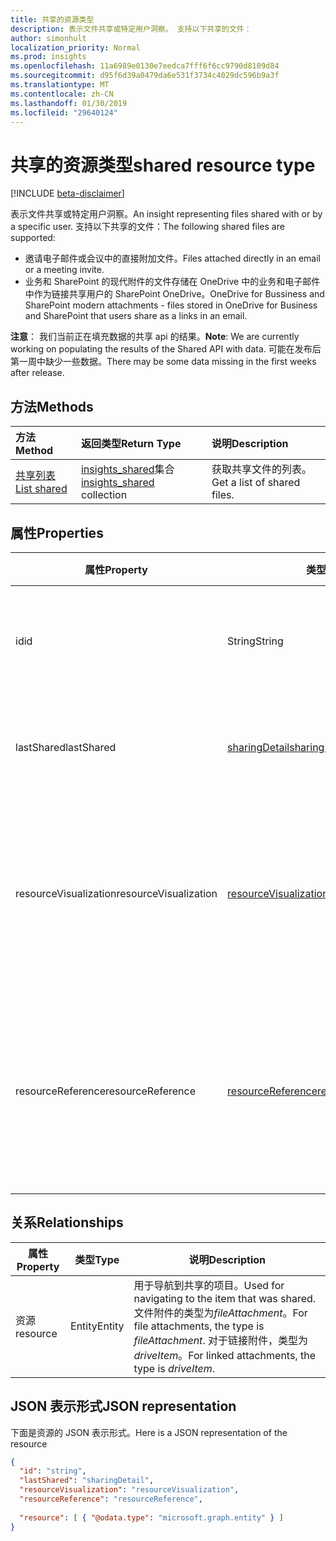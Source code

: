 ```yaml
---
title: 共享的资源类型
description: 表示文件共享或特定用户洞察。 支持以下共享的文件：
author: simonhult
localization_priority: Normal
ms.prod: insights
ms.openlocfilehash: 11a6989e0130e7eedca7fff6f6cc9790d8109d84
ms.sourcegitcommit: d95f6d39a0479da6e531f3734c4029dc596b9a3f
ms.translationtype: MT
ms.contentlocale: zh-CN
ms.lasthandoff: 01/30/2019
ms.locfileid: "29640124"
---
```

# <a name="shared-resource-type"></a><span data-ttu-id="da210-104">共享的资源类型</span><span class="sxs-lookup"><span data-stu-id="da210-104">shared resource type</span></span>

[!INCLUDE [beta-disclaimer](../../includes/beta-disclaimer.md)]

<span data-ttu-id="da210-105">表示文件共享或特定用户洞察。</span><span class="sxs-lookup"><span data-stu-id="da210-105">An insight representing files shared with or by a specific user.</span></span> <span data-ttu-id="da210-106">支持以下共享的文件：</span><span class="sxs-lookup"><span data-stu-id="da210-106">The following shared files are supported:</span></span>

- <span data-ttu-id="da210-107">邀请电子邮件或会议中的直接附加文件。</span><span class="sxs-lookup"><span data-stu-id="da210-107">Files attached directly in an email or a meeting invite.</span></span>
- <span data-ttu-id="da210-108">业务和 SharePoint 的现代附件的文件存储在 OneDrive 中的业务和电子邮件中作为链接共享用户的 SharePoint OneDrive。</span><span class="sxs-lookup"><span data-stu-id="da210-108">OneDrive for Bussiness and SharePoint modern attachments - files stored in OneDrive for Business and SharePoint that users share as a links in an email.</span></span>

<span data-ttu-id="da210-109">**注意**： 我们当前正在填充数据的共享 api 的结果。</span><span class="sxs-lookup"><span data-stu-id="da210-109">**Note**: We are currently working on populating the results of the Shared API with data.</span></span> <span data-ttu-id="da210-110">可能在发布后第一周中缺少一些数据。</span><span class="sxs-lookup"><span data-stu-id="da210-110">There may be some data missing in the first weeks after release.</span></span>

## <a name="methods"></a><span data-ttu-id="da210-111">方法</span><span class="sxs-lookup"><span data-stu-id="da210-111">Methods</span></span>

| <span data-ttu-id="da210-112">方法</span><span class="sxs-lookup"><span data-stu-id="da210-112">Method</span></span>       | <span data-ttu-id="da210-113">返回类型</span><span class="sxs-lookup"><span data-stu-id="da210-113">Return Type</span></span>  |<span data-ttu-id="da210-114">说明</span><span class="sxs-lookup"><span data-stu-id="da210-114">Description</span></span>|
|:---------------|:--------|:----------|
|[<span data-ttu-id="da210-115">共享列表</span><span class="sxs-lookup"><span data-stu-id="da210-115">List shared</span></span>](../api/insights-list-shared.md) |<span data-ttu-id="da210-116">[insights_shared](insights-shared.md)集合</span><span class="sxs-lookup"><span data-stu-id="da210-116">[insights_shared](insights-shared.md) collection</span></span>| <span data-ttu-id="da210-117">获取共享文件的列表。</span><span class="sxs-lookup"><span data-stu-id="da210-117">Get a list of shared files.</span></span>|

## <a name="properties"></a><span data-ttu-id="da210-118">属性</span><span class="sxs-lookup"><span data-stu-id="da210-118">Properties</span></span>

| <span data-ttu-id="da210-119">属性</span><span class="sxs-lookup"><span data-stu-id="da210-119">Property</span></span>              | <span data-ttu-id="da210-120">类型</span><span class="sxs-lookup"><span data-stu-id="da210-120">Type</span></span>                      | <span data-ttu-id="da210-121">说明</span><span class="sxs-lookup"><span data-stu-id="da210-121">Description</span></span>  |
| -------------         |---------------            | -------------|
| <span data-ttu-id="da210-122">id</span><span class="sxs-lookup"><span data-stu-id="da210-122">id</span></span>                    | <span data-ttu-id="da210-123">String</span><span class="sxs-lookup"><span data-stu-id="da210-123">String</span></span>                    | <span data-ttu-id="da210-124">关系的唯一标识符。</span><span class="sxs-lookup"><span data-stu-id="da210-124">Unique identifier of the relationship.</span></span> <span data-ttu-id="da210-125">只读。</span><span class="sxs-lookup"><span data-stu-id="da210-125">Read only.</span></span>        |
| <span data-ttu-id="da210-126">lastShared</span><span class="sxs-lookup"><span data-stu-id="da210-126">lastShared</span></span>            | [<span data-ttu-id="da210-127">sharingDetail</span><span class="sxs-lookup"><span data-stu-id="da210-127">sharingDetail</span></span>](insights-sharingdetail.md)                | <span data-ttu-id="da210-128">有关共享项目的详细信息。</span><span class="sxs-lookup"><span data-stu-id="da210-128">Details about the shared item.</span></span> <span data-ttu-id="da210-129">只读。</span><span class="sxs-lookup"><span data-stu-id="da210-129">Read only.</span></span>        |
| <span data-ttu-id="da210-130">resourceVisualization</span><span class="sxs-lookup"><span data-stu-id="da210-130">resourceVisualization</span></span> | [<span data-ttu-id="da210-131">resourceVisualization</span><span class="sxs-lookup"><span data-stu-id="da210-131">resourceVisualization</span></span>](insights-resourcevisualization.md)                | <span data-ttu-id="da210-132">您可以使用可视化中您的体验的文档的属性。</span><span class="sxs-lookup"><span data-stu-id="da210-132">Properties that you can use to visualize the document in your experience.</span></span> <span data-ttu-id="da210-133">只读</span><span class="sxs-lookup"><span data-stu-id="da210-133">Read-only</span></span>      |
| <span data-ttu-id="da210-134">resourceReference</span><span class="sxs-lookup"><span data-stu-id="da210-134">resourceReference</span></span>     | [<span data-ttu-id="da210-135">resourceReference</span><span class="sxs-lookup"><span data-stu-id="da210-135">resourceReference</span></span>](insights-resourcereference.md)                      | <span data-ttu-id="da210-136">引用的共享文档，如 url 和类型的文档属性。</span><span class="sxs-lookup"><span data-stu-id="da210-136">Reference properties of the shared document, such as the url and type of the document.</span></span> <span data-ttu-id="da210-137">只读</span><span class="sxs-lookup"><span data-stu-id="da210-137">Read-only</span></span>       |

## <a name="relationships"></a><span data-ttu-id="da210-138">关系</span><span class="sxs-lookup"><span data-stu-id="da210-138">Relationships</span></span>

| <span data-ttu-id="da210-139">属性</span><span class="sxs-lookup"><span data-stu-id="da210-139">Property</span></span>      | <span data-ttu-id="da210-140">类型</span><span class="sxs-lookup"><span data-stu-id="da210-140">Type</span></span>          | <span data-ttu-id="da210-141">说明</span><span class="sxs-lookup"><span data-stu-id="da210-141">Description</span></span>  |
| ------------- |---------------| -------------|
| <span data-ttu-id="da210-142">资源</span><span class="sxs-lookup"><span data-stu-id="da210-142">resource</span></span>      | <span data-ttu-id="da210-143">Entity</span><span class="sxs-lookup"><span data-stu-id="da210-143">Entity</span></span>        | <span data-ttu-id="da210-144">用于导航到共享的项目。</span><span class="sxs-lookup"><span data-stu-id="da210-144">Used for navigating to the item that was shared.</span></span> <span data-ttu-id="da210-145">文件附件的类型为*fileAttachment*。</span><span class="sxs-lookup"><span data-stu-id="da210-145">For file attachments, the type is *fileAttachment*.</span></span> <span data-ttu-id="da210-146">对于链接附件，类型为*driveItem*。</span><span class="sxs-lookup"><span data-stu-id="da210-146">For linked attachments, the type is *driveItem*.</span></span> |

## <a name="json-representation"></a><span data-ttu-id="da210-147">JSON 表示形式</span><span class="sxs-lookup"><span data-stu-id="da210-147">JSON representation</span></span>
<span data-ttu-id="da210-148">下面是资源的 JSON 表示形式。</span><span class="sxs-lookup"><span data-stu-id="da210-148">Here is a JSON representation of the resource</span></span>

```json
{
  "id": "string",
  "lastShared": "sharingDetail",
  "resourceVisualization": "resourceVisualization",
  "resourceReference": "resourceReference",
  
  "resource": [ { "@odata.type": "microsoft.graph.entity" } ]
}
```
<!--
{
  "type": "#page.annotation",
  "suppressions": [
    "Error: /api-reference/beta/resources/insights-shared.md:\r\n      Exception processing links.\r\n    System.ArgumentException: Link Definition was null. Link text: !INCLUDE [beta-disclaimer](../../includes/beta-disclaimer.md)\r\n      at ApiDoctor.Validation.DocFile.get_LinkDestinations()\r\n      at ApiDoctor.Validation.DocSet.ValidateLinks(Boolean includeWarnings, String[] relativePathForFiles, IssueLogger issues, Boolean requireFilenameCaseMatch, Boolean printOrphanedFiles)"
  ]
}
-->

